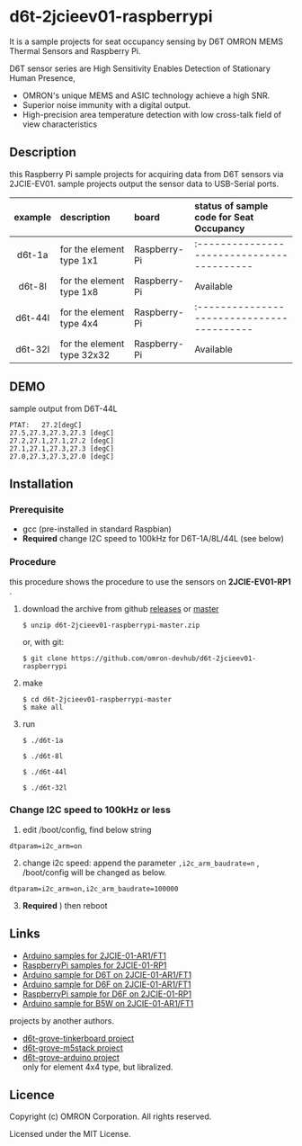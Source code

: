 # d6t-2jcieev01-raspberrypi
It is a sample projects for seat occupancy sensing by D6T OMRON MEMS Thermal Sensors and Raspberry Pi.

D6T sensor series are High Sensitivity Enables Detection
of Stationary Human Presence,

- OMRON's unique MEMS and ASIC technology achieve a high SNR.
- Superior noise immunity with a digital output.
- High-precision area temperature detection with low cross-talk field of
    view characteristics


## Description
this Raspberry Pi sample projects for acquiring data from D6T sensors via 2JCIE-EV01.
sample projects output the sensor data to USB-Serial ports.

| example | description                | board | status of sample code for Seat Occupancy |
|:-------:|:---------------------------|:--------------------|:-----------------------------------------|
| d6t-1a  | for the element type 1x1   | Raspberry-Pi |:-----------------------------------------|
| d6t-8l  | for the element type 1x8   | Raspberry-Pi |               Available                 |
| d6t-44l | for the element type 4x4   | Raspberry-Pi |:-----------------------------------------|
| d6t-32l | for the element type 32x32 | Raspberry-Pi |               Available                 |


## DEMO
sample output from D6T-44L

```
PTAT:   27.2[degC]
27.5,27.3,27.3,27.3 [degC]
27.2,27.1,27.1,27.2 [degC]
27.1,27.1,27.3,27.3 [degC]
27.0,27.3,27.3,27.0 [degC]
```


## Installation
### Prerequisite
- gcc (pre-installed in standard Raspbian)
- **Required** change I2C speed to 100kHz for D6T-1A/8L/44L (see below)


### Procedure
this procedure shows the procedure to use the sensors on
**2JCIE-EV01-RP1** .

1. download the archive from github [releases](releases) or
    [master](archive/d6t-2jcieev01-raspberrypi-master.zip)

    ```shell
    $ unzip d6t-2jcieev01-raspberrypi-master.zip
    ```

    or, with git:

    ```shell
    $ git clone https://github.com/omron-devhub/d6t-2jcieev01-raspberrypi
    ```

2. make

    ```shell
    $ cd d6t-2jcieev01-raspberrypi-master
    $ make all
    ```

3. run

    ```shell
    $ ./d6t-1a
    ```

    ```shell
    $ ./d6t-8l
    ```

    ```shell
    $ ./d6t-44l
    ```

    ```shell
    $ ./d6t-32l
    ```


### Change I2C speed to 100kHz or less
1. edit /boot/config, find below string

```
dtparam=i2c_arm=on
```

2. change i2c speed: append the parameter `,i2c_arm_baudrate=n` ,
    /boot/config will be changed as below.

```
dtparam=i2c_arm=on,i2c_arm_baudrate=100000
```

3. **Required** ) then reboot


## Links
- [Arduino samples for 2JCIE-01-AR1/FT1](https://github.com/omron-devhub/2jcieev01-arduino)
- [RaspberryPi samples for 2JCIE-01-RP1](https://github.com/omron-devhub/2jcieev01-raspberrypi)
- [Arduino sample for D6T on 2JCIE-01-AR1/FT1](https://github.com/omron-devhub/d6t-2jcieev01-arduino)
- [Arduino sample for D6F on 2JCIE-01-AR1/FT1](https://github.com/omron-devhub/d6f-2jcieev01-arduino)
- [RaspberryPi sample for D6F on 2JCIE-01-RP1](https://github.com/omron-devhub/d6f-2jcieev01-raspberrypi)
- [Arduino sample for B5W on 2JCIE-01-AR1/FT1](https://github.com/omron-devhub/b5w-2jcieev01-arduino)

projects by another authors.

- [d6t-grove-tinkerboard project](https://github.com/omron-devhub/d6t-grove-tinkerboard)
- [d6t-grove-m5stack project](https://github.com/omron-devhub/d6t-grove-m5stack)
- [d6t-grove-arduino project](https://github.com/omron-devhub/d6t-grove-arduino)  
    only for element 4x4 type, but libralized.


## Licence
Copyright (c) OMRON Corporation. All rights reserved.

Licensed under the MIT License.

